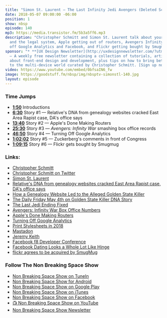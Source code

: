 ```yaml
---
title: "Simon St. Laurent — The Last Infinity Jedi Avengers (Deleted Scenes)"
date: 2018-05-07 09:00:00 -06:00
position: 1
show: nbsp
episode: 140
mp3: https://media.transistor.fm/5b3a5ff6.mp3
description: "Christopher Schmitt and Simon St. Laurent talk about your cousin's DNA
  and the legal system, Apple getting out of routers, Avengers Infinity War, getting
  off Google Analytics and Facebook, and Flickr getting bought by Smugmug."
sponsor: "* **[UX Design Newsletter](http://uxdesignnewsletter.com/?utm_source=nbsptv140&utm_medium=podcast&utm_campaign=uxdesignnewsletter)**
  — A weekly free newsletter containing a collection of tutorials, articles, and videos
  about front-end design and development, plus tips on how to bring better engagement
  to the multi-device world curated by Christopher Schmitt. [Sign up now!](http://uxdesignnewsletter.com/?utm_source=nbsptv140&utm_medium=podcast&utm_campaign=uxdesignnewsletter)"
video: https://www.youtube.com/embed/0bfsaIN6_fw
image: https://goodstuff.fm/nbsp/img/nbsptv-simonstl-140.jpg
layout: episode
---
```


### Time Jumps

* **[1:50](https://goodstuff.fm/nbsp/140#t=1:50)** Introductions
* **[6:30](https://goodstuff.fm/nbsp/140#t=6:30)** Story #1 — Relative's DNA from genealogy websites cracked East Area Rapist case, DA's office says
* **[13:40](https://goodstuff.fm/nbsp/140#t=13:40)** Story #2 — Apple's Done Making Routers
* **[25:30](https://goodstuff.fm/nbsp/140#t=25:30)** Story #3 — _Avengers: Infinity War_ smashing box office records
* **[46:50](https://goodstuff.fm/nbsp/140#t=46:50)** Story #4 — Turning Off Google Analytics
* **[1:02:02](https://goodstuff.fm/nbsp/140#t=1:02:02)** Story #5 — Zuckerberg's comments in front of Congress
* **[1:09:15](https://goodstuff.fm/nbsp/140#t=1:09:15)** Story #6 — Flickr gets bought by Smugmug

### Links:

* [Christopher Schmitt](http://Christopher.org)
* [Christopher Schmitt on Twitter](https://twitter.com/teleject)
* [Simon St. Laurent](http://simonstl.com)
* [Relative's DNA from genealogy websites cracked East Area Rapist case, DA's office says](http://www.sacbee.com/latest-news/article209913514.html)
* [How a Genealogy Website Led to the Alleged Golden State Killer](https://thebestsites.com/website/literary-cultural-commentary-magazine-atlantic/)
* [The Daily Friday May 4th on Golden State Killer DNA Story](https://pca.st/8f3L)
* [The Last Jedi Ending Fixed](https://www.youtube.com/watch?v=srJqEM7PryE)
* [Avengers: Infinity War Box Office Numbers](http://www.boxofficemojo.com/movies/?id=marvel0518.htm)
* [Apple's Done Making Routers](https://thenextweb.com/apple/2018/04/27/apple-is-done-making-airport-routers/)
* [Turning Off Google Analytics](https://www.linkedin.com/pulse/leaving-google-analytics-simon-st-laurent/)
* [Print Stylesheets in 2018](https://www.smashingmagazine.com/2018/05/print-stylesheets-in-2018/)
* [Mastadon](https://mastodon.social)
* [Jeremy Keith](https://adactio.com)
* [Facebook f8 Developer Conference](https://www.f8.com/)
* [Facebook Dating Looks a Whole Lot Like Hinge](https://www.wired.com/story/facebook-dating-hinge-app/)
* [flickr agrees to be acquired by SmugMug](https://www.smugmug.com/together/)

### Follow The Non Breaking Space Show

* [Non Breaking Space Show on TuneIn](http://tunein.com/radio/Non-Breaking-Space-Show-p885155/)
* [Non Breaking Space Show for Android](http://subscribeonandroid.com/feeds.goodstuff.fm/nbsp)
* [Non Breaking Space Show on Google Play](https://playmusic.app.goo.gl/?ibi=com.google.PlayMusic&isi=691797987&ius=googleplaymusic&link=https://play.google.com/music/m/Iw5ik6iwalo5vmda5rqyrotdney?t%3DNon_Breaking_Space_Show%26pcampaignid%3DMKT-na-all-co-pr-mu-pod-16)
* [Non Breaking Space Show on iTunes](https://itunes.apple.com/ca/podcast/non-breaking-space-show/id507162981?mt=2&ign-mpt=uo%3D4)
* [Non Breaking Space Show on Facebook](https://www.facebook.com/nbsptv)
* [📺 Non Breaking Space Show on YouTube](https://www.youtube.com/channel/UC--mqA75V3CM8hxId0l7e_g?sub_confirmation=1)
* [Non Breaking Space Show Newsletter](http://newsletter.nonbreakingspace.tv/)
